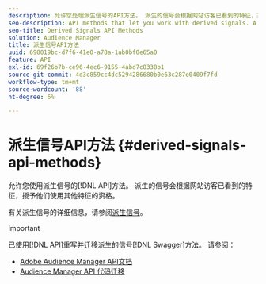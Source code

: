 ```yaml
---
description: 允许您处理派生信号的API方法。 派生的信号会根据网站访客已看到的特征，授予他们使用其他特征的资格。
seo-description: API methods that let you work with derived signals. A derived signal qualifies site visitors for additional traits based on a trait they've already seen.
seo-title: Derived Signals API Methods
solution: Audience Manager
title: 派生信号API方法
uuid: 698019bc-d7f6-41e0-a78a-1ab0bf0e65a0
feature: API
exl-id: 69f26b7b-ce96-4ec6-9155-4abd7c8338b1
source-git-commit: 4d3c859cc4dc5294286680b0e63c287e0409f7fd
workflow-type: tm+mt
source-wordcount: '88'
ht-degree: 6%

---
```


# 派生信号API方法 {#derived-signals-api-methods}

允许您使用派生信号的[!DNL API]方法。 派生的信号会根据网站访客已看到的特征，授予他们使用其他特征的资格。

<!-- c_separator.xml -->

有关派生信号的详细信息，请参阅[派生信号](../../features/derived-signals.md)。

>[!IMPORTANT]
>
>已使用[!DNL API]重写并迁移派生的信号[!DNL Swagger]方法。 请参阅：
>
>* [Adobe Audience Manager API文档](https://bank.demdex.com/portal/swagger/index.html)
>* [Audience Manager API 代码迁移](../../api/api-swagger-migration.md)
